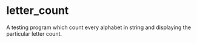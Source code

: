 # letter_count
A testing program which count every alphabet in string and displaying the particular letter count. 
